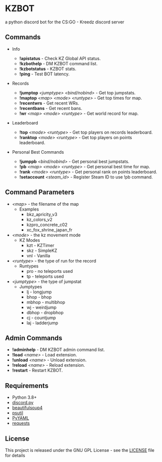 # KZBOT
a python discord bot for the CS:GO - Kreedz discord server

## Commands
* Info
    - **!apistatus** - Check KZ Global API status.
    - **!kzbothelp** - DM KZBOT command list.
    - **!kzbotstatus** - KZBOT stats.
    - **!ping** - Test BOT latency.

* Records
    - **!jumptop** *\<jumptype> \<bind/nobind>* - Get top jumpstats.
    - **!maptop** *\<map> \<mode> \<runtype>* - Get top times for map.
    - **!recentwrs** - Get recent WRs.
    - **!recentbans** - Get recent bans.
    - **!wr** *\<map> \<mode> \<runtype>* - Get world record for map.

* Leaderboard
    - **!top** *\<mode> \<runtype>* - Get top players on records leaderboard.
    - **!ranktop** *\<mode> \<runtype>* - Get top players on points leaderboard.

* Personal Best Commands
    - **!jumppb** *\<bind/nobind>* - Get personal best jumpstats.
    - **!pb** *\<map> \<mode> \<runtype>* - Get personal best time for map.
    - **!rank** *\<mode> \<runtype>* - Get personal rank on points leaderboard.
    - **!setaccount** *\<steam_id>* - Register Steam ID to use !pb command.

## Command Parameters
- *\<map>* - the filename of the map
    * Examples
        * bkz_apricity_v3
        * kz_colors_v2
        * kzpro_concrete_c02
        * xc_fox_shrine_japan_fr
- *\<mode>* - the kz movement mode
    * KZ Modes
        * kzt - KZTimer
        * skz - SimpleKZ
        * vnl - Vanilla
- *\<runtype>* - the type of run for the record
    * Runtypes
        * pro - no teleports used
        * tp - teleports used
- *\<jumptype>* - the type of jumpstat
    * Jumptypes
        * lj - longjump
        * bhop - bhop
        * mbhop - multibhop
        * wj - weirdjump
        * dbhop - dropbhop
        * cj - countjump
        * laj - ladderjump

## Admin Commands
- **!adminhelp** - DM KZBOT admin command list.
- **!load** *\<name>* - Load extension.
- **!unload** *\<name>* - Unload extension.
- **!reload** *\<name>* - Reload extension.
- **!restart** - Restart KZBOT.

## Requirements
* Python 3.8+
* [discord.py](https://pypi.org/project/discord.py/)
* [beautifulsoup4](https://pypi.org/project/beautifulsoup4/)
* [psutil](https://pypi.org/project/psutil/)
* [PyYAML](https://pypi.org/project/PyYAML/)
* [requests](https://pypi.org/project/requests/)

## License
This project is released under the GNU GPL License - see the [LICENSE](LICENSE) file for details
